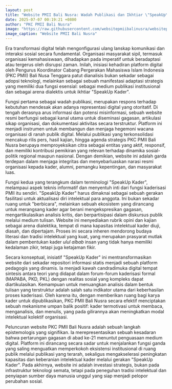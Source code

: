 ```yaml
---
layout: post
title: "Website PMII Bali Nusra: Wadah Publikasi dan Ikhtiar \"SpeakUp\" Kader"
date: 2025-07-07 00:19:21 +0800
author: "PKC PMII Bali Nusra"
image: "https://raw.githubusercontent.com/websitepmiibalinusra/websitepmiibalinusra.github.io/main/assets/rilis/website-pmii-bali-nusra-wadah-publikasi-dan-ikhtiar-speakup-kader.png"
image_caption: "Website PMII Bali Nusra"
---
```


Era transformasi digital telah mengonfigurasi ulang lanskap komunikasi dan interaksi sosial secara fundamental. Organisasi masyarakat sipil, termasuk organisasi kemahasiswaan, dihadapkan pada imperatif untuk beradaptasi atau tergerus oleh disrupsi zaman. Inilah, inisiasi kehadiran platform digital oleh Pengurus Koordinator Cabang Pergerakan Mahasiswa Islam Indonesia (PKC PMII) Bali Nusa Tenggara patut dianalisis bukan sekadar sebagai adopsi teknologi, melainkan sebagai sebuah manifestasi adaptasi strategis yang memiliki dua fungsi esensial: sebagai medium publikasi institusional dan sebagai arena dialektis untuk ikhtiar "SpeakUp Kader".

Fungsi pertama sebagai wadah publikasi, merupakan respons terhadap kebutuhan mendesak akan adanya representasi digital yang otoritatif. Di tengah derasnya arus informasi dan potensi misinformasi, sebuah website resmi berfungsi sebagai kanal utama untuk diseminasi gagasan, artikulasi sikap organisasi, dan dokumentasi aktivitas secara terstruktur. Platform ini menjadi instrumen untuk membangun dan menjaga hegemoni wacana organisasi di ranah publik digital. Melalui publikasi yang terkonsolidasi mencakup rilis pers, hasil kajian, hingga agenda strategis PKC PMII Bali Nusra berupaya memproyeksikan citra sebagai entitas yang aktif, responsif, dan memiliki kontribusi pemikiran yang relevan terhadap dinamika sosial-politik regional maupun nasional. Dengan demikian, website ini adalah garda terdepan dalam menjaga integritas dan menyebarluaskan narasi resmi organisasi kepada kader, alumni, pemangku kepentingan, dan masyarakat luas.

Fungsi kedua yang terangkum dalam terminologi "SpeakUp Kader", melampaui aspek teknis informatif dan menyentuh inti dari fungsi kaderisasi PMII itu sendiri. "SpeakUp Kader" harus dimaknai sebagai sebuah gerakan fasilitasi untuk aktualisasi diri intelektual para anggota. Ini bukan sekadar ruang untuk "berbicara", melainkan sebuah ekosistem yang dirancang untuk merangsang kader agar berani mengekspresikan gagasan, mengartikulasikan analisis kritis, dan berpartisipasi dalam diskursus publik melalui medium tulisan. Website ini menyediakan rubrik opini dan kajian sebagai arena dialektika, tempat di mana kapasitas intelektual kader diuji, diasah, dan dipertajam. Proses ini secara inheren mendorong budaya literasi dan tradisi intelektual yang kuat, yang merupakan prasyarat mutlak dalam pembentukan kader *ulul albab* insan yang tidak hanya memiliki kedalaman zikir, tetapi juga ketajaman fikir.

Secara konseptual, inisiatif "SpeakUp Kader" ini mentransformasikan website dari sekadar repositori informasi statis menjadi sebuah platform pedagogis yang dinamis. Ia menjadi kawah candradimuka digital tempat sintesis antara teori yang didapat dalam forum-forum kaderisasi formal (MAPABA, PKD, PKL) dengan realitas sosial yang kompleks dapat diartikulasikan. Kemampuan untuk menuangkan analisis dalam bentuk tulisan yang terstruktur adalah salah satu indikator utama dari keberhasilan proses kaderisasi. Oleh karena itu, dengan memberikan ruang bagi karya kader untuk dipublikasikan, PKC PMII Bali Nusra secara efektif menciptakan sebuah mekanisme umpan balik positif: kader termotivasi untuk membaca, menganalisis, dan menulis, yang pada gilirannya akan meningkatkan modal intelektual kolektif organisasi.

Peluncuran website PKC PMII Bali Nusra adalah sebuah langkah epistemologis yang signifikan. Ia merepresentasikan sebuah kesadaran bahwa pertarungan gagasan di abad ke-21 menuntut penguasaan medium digital. Platform ini dirancang secara sadar untuk menjalankan fungsi ganda yang saling menguatkan memperkokoh eksistensi institusional di ruang publik melalui publikasi yang terarah, sekaligus mengakselerasi peningkatan kapasitas dan keberanian intelektual kader melalui gerakan "SpeakUp Kader". Pada akhirnya, website ini adalah investasi strategis, bukan pada infrastruktur teknologi semata, tetapi pada peneguhan tradisi intelektual dan penyiapan sumber daya manusia unggul yang siap menjadi pelopor perubahan sosial.
